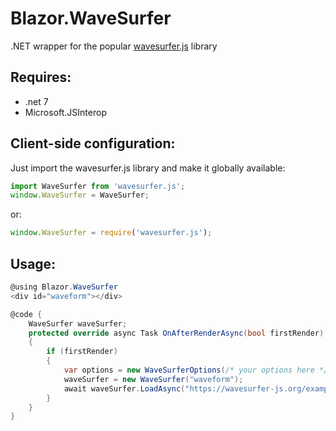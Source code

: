 # Blazor.WaveSurfer
.NET wrapper for the popular [wavesurfer.js](https://wavesurfer-js.org/docs/) library

## Requires:
- .net 7
- Microsoft.JSInterop

## Client-side configuration:
Just import the wavesurfer.js library and make it globally available:
```js
import WaveSurfer from 'wavesurfer.js';
window.WaveSurfer = WaveSurfer;
```

or:

```js
window.WaveSurfer = require('wavesurfer.js');
```

## Usage:
```csharp
@using Blazor.WaveSurfer
<div id="waveform"></div>

@code {
    WaveSurfer waveSurfer;
    protected override async Task OnAfterRenderAsync(bool firstRender)
    {
        if (firstRender)
        {
            var options = new WaveSurferOptions(/* your options here */); 
            waveSurfer = new WaveSurfer("waveform");
            await waveSurfer.LoadAsync("https://wavesurfer-js.org/example/split-channels/stereo.mp3");
        }
    }
}